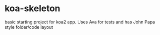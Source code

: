 # koa-skeleton
basic starting project for koa2 app. Uses Ava for tests and has John Papa style folder/code layout
